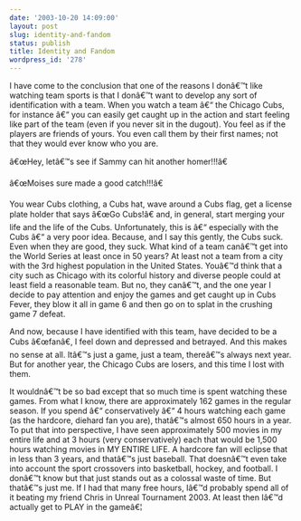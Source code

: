 ```yaml
---
date: '2003-10-20 14:09:00'
layout: post
slug: identity-and-fandom
status: publish
title: Identity and Fandom
wordpress_id: '278'
---
```


I have come to the conclusion that one of the reasons I donâ€™t like watching team sports is that I donâ€™t want to develop any sort of identification with a team. When you watch a team â€“ the Chicago Cubs, for instance â€“ you can easily get caught up in the action and start feeling like part of the team (even if you never sit in the dugout). You feel as if the players are friends of yours. You even call them by their first names; not that they would ever know who you are.  

  

â€œHey, letâ€™s see if Sammy can hit another homer!!!â€  

â€œMoises sure made a good catch!!!â€  

  

You wear Cubs clothing, a Cubs hat, wave around a Cubs flag, get a license plate holder that says â€œGo Cubs!â€ and, in general, start merging your life and the life of the Cubs. Unfortunately, this is â€“ especially with the Cubs â€“ a very poor idea. Because, and I say this gently, the Cubs suck. Even when they are good, they suck. What kind of a team canâ€™t get into the World Series at least once in 50 years? At least not a team from a city with the 3rd highest population in the United States. Youâ€™d think that a city such as Chicago with its colorful history and diverse people could at least field a reasonable team. But no, they canâ€™t, and the one year I decide to pay attention and enjoy the games and get caught up in Cubs Fever, they blow it all in game 6 and then go on to splat in the crushing game 7 defeat.  

  

And now, because I have identified with this team, have decided to be a Cubs â€œfanâ€, I feel down and depressed and betrayed. And this makes no sense at all. Itâ€™s just a game, just a team, thereâ€™s always next year. But for another year, the Chicago Cubs are losers, and this time I lost with them.  

  

It wouldnâ€™t be so bad except that so much time is spent watching these games. From what I know, there are approximately 162 games in the regular season. If you spend â€“ conservatively â€“ 4 hours watching each game (as the hardcore, diehard fan you are), thatâ€™s almost 650 hours in a year. To put that into perspective, I have seen approximately 500 movies in my entire life and at 3 hours (very conservatively) each that would be 1,500 hours watching movies in MY ENTIRE LIFE. A hardcore fan will eclipse that in less than 3 years, and thatâ€™s just baseball. That doesnâ€™t even take into account the sport crossovers into basketball, hockey, and football. I donâ€™t know but that just stands out as a colossal waste of time. But thatâ€™s just me. If I had that many free hours, Iâ€™d probably spend all of it beating my friend Chris in Unreal Tournament 2003. At least then Iâ€™d actually get to PLAY in the gameâ€¦

